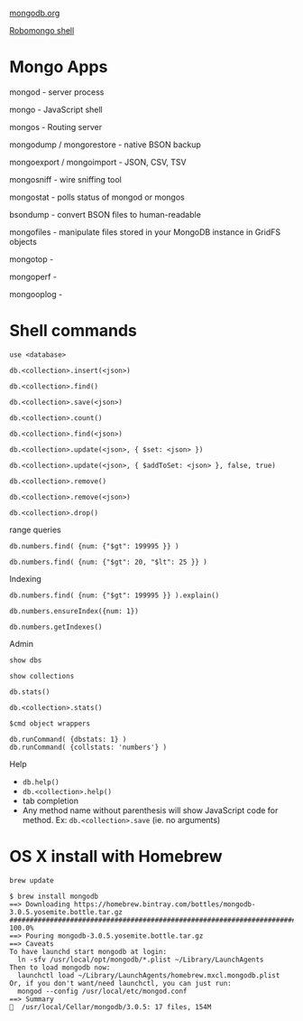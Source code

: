 [mongodb.org](https://www.mongodb.org/)

[Robomongo shell](http://robomongo.org/)

Mongo Apps
=================
mongod - server process

mongo - JavaScript shell

mongos - Routing server

mongodump / mongorestore - native BSON backup

mongoexport / mongoimport - JSON, CSV, TSV

mongosniff - wire sniffing tool

mongostat - polls status of mongod or mongos

bsondump - convert BSON files to human-readable

mongofiles - manipulate files stored in your MongoDB instance in GridFS objects

mongotop -

mongoperf - 

mongooplog -

Shell commands
=================

```
use <database>

db.<collection>.insert(<json>)

db.<collection>.find()

db.<collection>.save(<json>)

db.<collection>.count()

db.<collection>.find(<json>)

db.<collection>.update(<json>, { $set: <json> })

db.<collection>.update(<json>, { $addToSet: <json> }, false, true)

db.<collection>.remove()

db.<collection>.remove(<json>)

db.<collection>.drop()
```

range queries
```
db.numbers.find( {num: {"$gt": 199995 }} )

db.numbers.find( {num: {"$gt": 20, "$lt": 25 }} )
```

Indexing
```
db.numbers.find( {num: {"$gt": 199995 }} ).explain()

db.numbers.ensureIndex({num: 1})

db.numbers.getIndexes()
```

Admin
```
show dbs

show collections

db.stats()

db.<collection>.stats()

$cmd object wrappers

db.runCommand( {dbstats: 1} )
db.runCommand( {collstats: 'numbers'} )
```

Help
* `db.help()`
* `db.<collection>.help()`
* tab completion
* Any method name without parenthesis will show JavaScript code for method.
  Ex: `db.<collection>.save` (ie. no arguments)

OS X install with Homebrew
==========================
```
brew update

$ brew install mongodb
==> Downloading https://homebrew.bintray.com/bottles/mongodb-3.0.5.yosemite.bottle.tar.gz
######################################################################## 100.0%
==> Pouring mongodb-3.0.5.yosemite.bottle.tar.gz
==> Caveats
To have launchd start mongodb at login:
  ln -sfv /usr/local/opt/mongodb/*.plist ~/Library/LaunchAgents
Then to load mongodb now:
  launchctl load ~/Library/LaunchAgents/homebrew.mxcl.mongodb.plist
Or, if you don't want/need launchctl, you can just run:
  mongod --config /usr/local/etc/mongod.conf
==> Summary
🍺  /usr/local/Cellar/mongodb/3.0.5: 17 files, 154M
```

